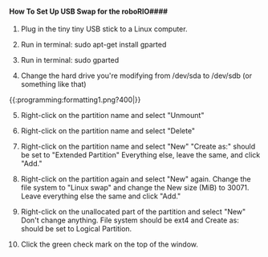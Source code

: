 #### How To Set Up USB Swap for the roboRIO#### 
1) Plug in the tiny tiny USB stick to a Linux computer. 

2) Run in terminal:
sudo apt-get install gparted

3) Run in terminal:
sudo gparted

4) Change the hard drive you're modifying from /dev/sda to /dev/sdb (or something like that)

{{:programming:formatting1.png?400|}}

5) Right-click on the partition name and select "Unmount"

6) Right-click on the partition name and select "Delete"

7) Right-click on the partition name and select "New"
"Create as:" should be set to "Extended Partition"
Everything else, leave the same, and click "Add."

8) Right-click on the partition again and select "New" again.
Change the file system to "Linux swap" and change the New size (MiB) to 30071. 
Leave everything else the same and click "Add."

9) Right-click on the unallocated part of the partition and select "New"
Don't change anything. File system should be ext4 and Create as: should be set to Logical Partition.

10) Click the green check mark on the top of the window.
